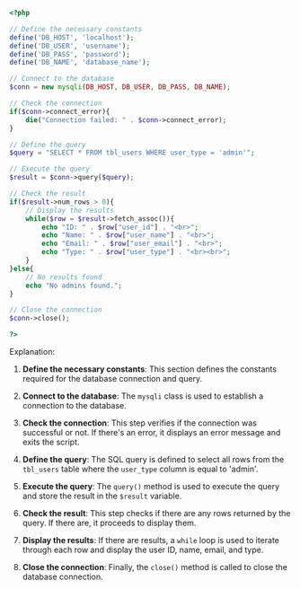 ```php
<?php

// Define the necessary constants
define('DB_HOST', 'localhost');
define('DB_USER', 'username');
define('DB_PASS', 'password');
define('DB_NAME', 'database_name');

// Connect to the database
$conn = new mysqli(DB_HOST, DB_USER, DB_PASS, DB_NAME);

// Check the connection
if($conn->connect_error){
    die("Connection failed: " . $conn->connect_error);
}

// Define the query
$query = "SELECT * FROM tbl_users WHERE user_type = 'admin'";

// Execute the query
$result = $conn->query($query);

// Check the result
if($result->num_rows > 0){
    // Display the results
    while($row = $result->fetch_assoc()){
        echo "ID: " . $row["user_id"] . "<br>";
        echo "Name: " . $row["user_name"] . "<br>";
        echo "Email: " . $row["user_email"] . "<br>";
        echo "Type: " . $row["user_type"] . "<br><br>";
    }
}else{
    // No results found
    echo "No admins found.";
}

// Close the connection
$conn->close();

?>
```

Explanation:

1. **Define the necessary constants**: This section defines the constants required for the database connection and query.

2. **Connect to the database**: The `mysqli` class is used to establish a connection to the database.

3. **Check the connection**: This step verifies if the connection was successful or not. If there's an error, it displays an error message and exits the script.

4. **Define the query**: The SQL query is defined to select all rows from the `tbl_users` table where the `user_type` column is equal to 'admin'.

5. **Execute the query**: The `query()` method is used to execute the query and store the result in the `$result` variable.

6. **Check the result**: This step checks if there are any rows returned by the query. If there are, it proceeds to display them.

7. **Display the results**: If there are results, a `while` loop is used to iterate through each row and display the user ID, name, email, and type.

8. **Close the connection**: Finally, the `close()` method is called to close the database connection.